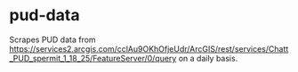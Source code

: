 # pud-data

Scrapes PUD data from https://services2.arcgis.com/cclAu9OKhOfjeUdr/ArcGIS/rest/services/Chatt_PUD_spermit_1_18_25/FeatureServer/0/query on a daily basis.

